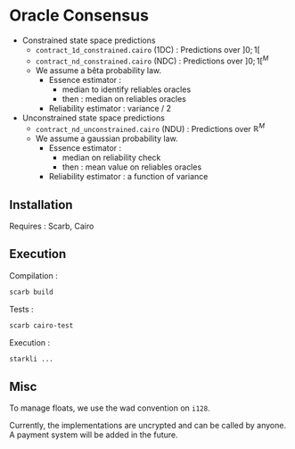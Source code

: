 # Oracle Consensus

- Constrained state space predictions
    - ``contract_1d_constrained.cairo`` (1DC) : Predictions over $]0;1[$
    - ``contract_nd_constrained.cairo`` (NDC) : Predictions over $]0;1[^M$
    - We assume a bêta probability law.
        - Essence estimator : 
            - median to identify reliables oracles
            - then : median on reliables oracles
        - Reliability estimator : variance / 2
- Unconstrained state space predictions
    - ``contract_nd_unconstrained.cairo`` (NDU) : Predictions over $\mathbb{R}^M$
    - We assume a gaussian probability law.
        - Essence estimator :
            - median on reliability check
            - then : mean value on reliables oracles
        - Reliability estimator : a function of variance

## Installation

Requires : Scarb, Cairo

## Execution

Compilation :
```bash
scarb build
```

Tests :
```bash
scarb cairo-test
```

Execution :
```bash
starkli ...
```

## Misc

To manage floats, we use the wad convention on ``i128``.

Currently, the implementations are uncrypted and can be called by anyone.
A payment system will be added in the future.